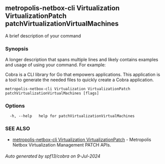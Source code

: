 ## metropolis-netbox-cli Virtualization VirtualizationPatch patchVirtualizationVirtualMachines

A brief description of your command

### Synopsis

A longer description that spans multiple lines and likely contains examples
and usage of using your command. For example:

Cobra is a CLI library for Go that empowers applications.
This application is a tool to generate the needed files
to quickly create a Cobra application.

```
metropolis-netbox-cli Virtualization VirtualizationPatch patchVirtualizationVirtualMachines [flags]
```

### Options

```
  -h, --help   help for patchVirtualizationVirtualMachines
```

### SEE ALSO

* [metropolis-netbox-cli Virtualization VirtualizationPatch]()	 - Metropolis Netbox Virtualization Management PATCH APIs.

###### Auto generated by spf13/cobra on 9-Jul-2024
